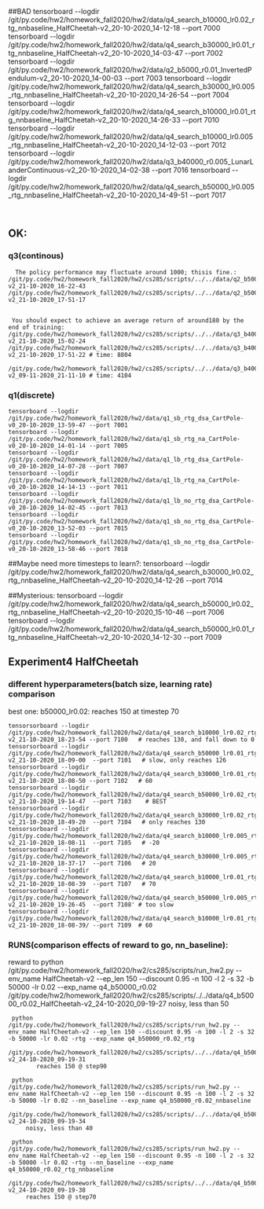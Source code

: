 
##BAD 
    tensorboard --logdir /git/py.code/hw2/homework_fall2020/hw2/data/q4_search_b10000_lr0.02_rtg_nnbaseline_HalfCheetah-v2_20-10-2020_14-12-18 --port 7000
    tensorboard --logdir /git/py.code/hw2/homework_fall2020/hw2/data/q4_search_b30000_lr0.01_rtg_nnbaseline_HalfCheetah-v2_20-10-2020_14-03-47 --port 7002
    tensorboard --logdir /git/py.code/hw2/homework_fall2020/hw2/data/q2_b5000_r0.01_InvertedPendulum-v2_20-10-2020_14-00-03 --port 7003
    tensorboard --logdir /git/py.code/hw2/homework_fall2020/hw2/data/q4_search_b30000_lr0.005_rtg_nnbaseline_HalfCheetah-v2_20-10-2020_14-26-54 --port 7004
    tensorboard --logdir /git/py.code/hw2/homework_fall2020/hw2/data/q4_search_b10000_lr0.01_rtg_nnbaseline_HalfCheetah-v2_20-10-2020_14-26-33 --port 7010
    tensorboard --logdir /git/py.code/hw2/homework_fall2020/hw2/data/q4_search_b10000_lr0.005_rtg_nnbaseline_HalfCheetah-v2_20-10-2020_14-12-03 --port 7012
    tensorboard --logdir /git/py.code/hw2/homework_fall2020/hw2/data/q3_b40000_r0.005_LunarLanderContinuous-v2_20-10-2020_14-02-38 --port 7016
    tensorboard --logdir /git/py.code/hw2/homework_fall2020/hw2/data/q4_search_b50000_lr0.005_rtg_nnbaseline_HalfCheetah-v2_20-10-2020_14-49-51 --port 7017

`
`   
## OK:
### q3(continous)
      The policy performance may fluctuate around 1000; thisis fine.:
    /git/py.code/hw2/homework_fall2020/hw2/cs285/scripts/../../data/q2_b5000_r0.01_InvertedPendulum-v2_21-10-2020_16-22-43
    /git/py.code/hw2/homework_fall2020/hw2/cs285/scripts/../../data/q2_b5000_r0.01_InvertedPendulum-v2_21-10-2020_17-51-17

    
     You should expect to achieve an average return of around180 by the end of training:
    /git/py.code/hw2/homework_fall2020/hw2/cs285/scripts/../../data/q3_b40000_r0.005_LunarLanderContinuous-v2_21-10-2020_15-02-24
    /git/py.code/hw2/homework_fall2020/hw2/cs285/scripts/../../data/q3_b40000_r0.005_LunarLanderContinuous-v2_21-10-2020_17-51-22 # time: 8804

    /git/py.code/hw2/homework_fall2020/hw2/cs285/scripts/../../data/q3_b40000_r0.005_LunarLanderContinuous-v2_09-11-2020_21-11-10 # time: 4104    

### q1(discrete)
    tensorboard --logdir /git/py.code/hw2/homework_fall2020/hw2/data/q1_sb_rtg_dsa_CartPole-v0_20-10-2020_13-59-47 --port 7001
    tensorboard --logdir /git/py.code/hw2/homework_fall2020/hw2/data/q1_sb_rtg_na_CartPole-v0_20-10-2020_14-01-14 --port 7005
    tensorboard --logdir /git/py.code/hw2/homework_fall2020/hw2/data/q1_lb_rtg_dsa_CartPole-v0_20-10-2020_14-07-28 --port 7007
    tensorboard --logdir /git/py.code/hw2/homework_fall2020/hw2/data/q1_lb_rtg_na_CartPole-v0_20-10-2020_14-14-13 --port 7011
    tensorboard --logdir /git/py.code/hw2/homework_fall2020/hw2/data/q1_lb_no_rtg_dsa_CartPole-v0_20-10-2020_14-02-45 --port 7013
    tensorboard --logdir /git/py.code/hw2/homework_fall2020/hw2/data/q1_sb_no_rtg_dsa_CartPole-v0_20-10-2020_13-52-03 --port 7015
    tensorboard --logdir /git/py.code/hw2/homework_fall2020/hw2/data/q1_sb_no_rtg_dsa_CartPole-v0_20-10-2020_13-58-46 --port 7018

##Maybe need more timesteps to learn?:
    tensorboard --logdir /git/py.code/hw2/homework_fall2020/hw2/data/q4_search_b30000_lr0.02_rtg_nnbaseline_HalfCheetah-v2_20-10-2020_14-12-26 --port 7014

##Mysterious:
    tensorboard --logdir /git/py.code/hw2/homework_fall2020/hw2/data/q4_search_b50000_lr0.02_rtg_nnbaseline_HalfCheetah-v2_20-10-2020_15-10-46 --port 7006
    tensorboard --logdir /git/py.code/hw2/homework_fall2020/hw2/data/q4_search_b50000_lr0.01_rtg_nnbaseline_HalfCheetah-v2_20-10-2020_14-12-30 --port 7009

## Experiment4 HalfCheetah
### different hyperparameters(batch size, learning rate) comparison
best one: b50000_lr0.02: reaches 150 at timestep 70
    
    tensorsorboard --logdir /git/py.code/hw2/homework_fall2020/hw2/data/q4_search_b10000_lr0.02_rtg_nnbaseline_HalfCheetah-v2_21-10-2020_18-23-54 --port 7100   # reaches 130, and fall down to 0
    tensorsorboard --logdir  /git/py.code/hw2/homework_fall2020/hw2/data/q4_search_b50000_lr0.01_rtg_nnbaseline_HalfCheetah-v2_21-10-2020_18-09-00  --port 7101   # slow, only reaches 126 
    tensorsorboard --logdir  /git/py.code/hw2/homework_fall2020/hw2/data/q4_search_b30000_lr0.01_rtg_nnbaseline_HalfCheetah-v2_21-10-2020_18-08-50 --port 7102   # 60
    tensorsorboard --logdir  /git/py.code/hw2/homework_fall2020/hw2/data/q4_search_b50000_lr0.02_rtg_nnbaseline_HalfCheetah-v2_21-10-2020_19-14-47  --port 7103    # BEST
    tensorsorboard --logdir  /git/py.code/hw2/homework_fall2020/hw2/data/q4_search_b30000_lr0.02_rtg_nnbaseline_HalfCheetah-v2_21-10-2020_18-49-20  --port 7104   # only reaches 130
    tensorsorboard --logdir  /git/py.code/hw2/homework_fall2020/hw2/data/q4_search_b10000_lr0.005_rtg_nnbaseline_HalfCheetah-v2_21-10-2020_18-08-11  --port 7105   # -20
    tensorsorboard --logdir  /git/py.code/hw2/homework_fall2020/hw2/data/q4_search_b30000_lr0.005_rtg_nnbaseline_HalfCheetah-v2_21-10-2020_18-37-17  --port 7106   # 20
    tensorsorboard --logdir  /git/py.code/hw2/homework_fall2020/hw2/data/q4_search_b10000_lr0.01_rtg_nnbaseline_HalfCheetah-v2_21-10-2020_18-08-39  --port 7107   # 70
    tensorsorboard --logdir  /git/py.code/hw2/homework_fall2020/hw2/data/q4_search_b50000_lr0.005_rtg_nnbaseline_HalfCheetah-v2_21-10-2020_19-26-45  --port 7108' # too slow
    tensorsorboard --logdir  /git/py.code/hw2/homework_fall2020/hw2/data/q4_search_b10000_lr0.01_rtg_nnbaseline_HalfCheetah-v2_21-10-2020_18-08-39/ --port 7109  # 60
 
### RUNS(comparison effects of reward to go, nn_baseline):
 reward to 
     python /git/py.code/hw2/homework_fall2020/hw2/cs285/scripts/run_hw2.py --env_name HalfCheetah-v2 --ep_len 150 --discount 0.95 -n 100 -l 2 -s 32 -b 50000 -lr 0.02 --exp_name q4_b50000_r0.02
      /git/py.code/hw2/homework_fall2020/hw2/cs285/scripts/../../data/q4_b50000_r0.02_HalfCheetah-v2_24-10-2020_09-19-27
      noisy, less than 50

     python /git/py.code/hw2/homework_fall2020/hw2/cs285/scripts/run_hw2.py --env_name HalfCheetah-v2 --ep_len 150 --discount 0.95 -n 100 -l 2 -s 32 -b 50000 -lr 0.02 -rtg --exp_name q4_b50000_r0.02_rtg
       /git/py.code/hw2/homework_fall2020/hw2/cs285/scripts/../../data/q4_b50000_r0.02_rtg_HalfCheetah-v2_24-10-2020_09-19-31
            reaches 150 @ step90
     
     python /git/py.code/hw2/homework_fall2020/hw2/cs285/scripts/run_hw2.py --env_name HalfCheetah-v2 --ep_len 150 --discount 0.95 -n 100 -l 2 -s 32 -b 50000 -lr 0.02 --nn_baseline --exp_name q4_b50000_r0.02_nnbaseline
       /git/py.code/hw2/homework_fall2020/hw2/cs285/scripts/../../data/q4_b50000_r0.02_nnbaseline_HalfCheetah-v2_24-10-2020_09-19-34
         noisy, less than 40
     
     python /git/py.code/hw2/homework_fall2020/hw2/cs285/scripts/run_hw2.py --env_name HalfCheetah-v2 --ep_len 150 --discount 0.95 -n 100 -l 2 -s 32 -b 50000 -lr 0.02 -rtg --nn_baseline --exp_name q4_b50000_r0.02_rtg_nnbaseline
          /git/py.code/hw2/homework_fall2020/hw2/cs285/scripts/../../data/q4_b50000_r0.02_rtg_nnbaseline_HalfCheetah-v2_24-10-2020_09-19-38
         reaches 150 @ step70